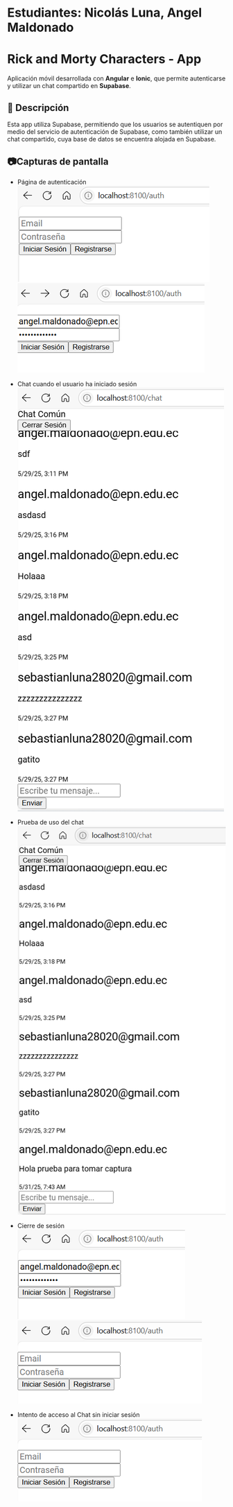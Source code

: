 # Estudiantes: Nicolás Luna, Angel Maldonado

# Rick and Morty Characters - App

Aplicación móvil desarrollada con **Angular** e **Ionic**, que permite autenticarse y utilizar un chat compartido en **Supabase**.

## 📱 Descripción

Esta app utiliza Supabase, permitiendo que los usuarios se autentiquen por medio del servicio de autenticación de Supabase, como también utilizar un chat compartido, cuya base de datos se encuentra alojada en Supabase.




## 📷Capturas de pantalla
 - Página de autenticación
![_](./src/assets/imgs/auth1.png)
![_](./src/assets/imgs/authCredenciales.png)



 - Chat cuando el usuario ha iniciado sesión
![_](./src/assets/imgs/chat.png )


 - Prueba de uso del chat
![_](./src/assets/imgs/chat2.png )


 - Cierre de sesión
![_](./src/assets/imgs/cierreSesion.png )
![_](./src/assets/imgs/redirigeAuth.png )



 - Intento de acceso al Chat sin iniciar sesión
![_](./src/assets/imgs/redirigeAuth.png )


